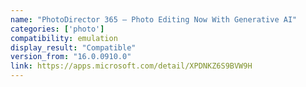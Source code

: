 ```yaml
---
name: "PhotoDirector 365 – Photo Editing Now With Generative AI"
categories: ['photo']
compatibility: emulation
display_result: "Compatible"
version_from: "16.0.0910.0"
link: https://apps.microsoft.com/detail/XPDNKZ6S9BVW9H
---
```

